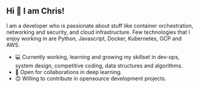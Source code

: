 ## Hi 👋 I am Chris! 

I am a developer who is passionate about stuff like container orchestration, networking and security, and cloud infrastructure. Few technologies that I enjoy working in are Python, Javascript, Docker, Kubernetes, GCP and AWS.

- 💻 Currently working, learning and growing my skillset in dev-ops, system design, competitive coding, data structures and algorithms.
- 🤝 Open for collaborations in deep learning.
- 😊 Willing to contribute in opensource development projects.
